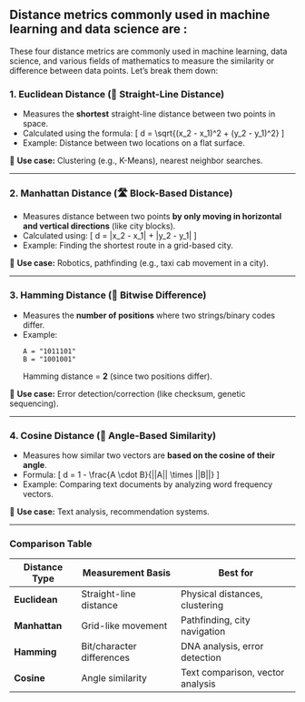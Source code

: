 ## Distance metrics commonly used in machine learning and  data science are :

These four distance metrics are commonly used in machine learning, data science, and various fields of mathematics to measure the similarity or difference between data points. Let’s break them down:

### **1. Euclidean Distance (📏 Straight-Line Distance)**
- Measures the **shortest** straight-line distance between two points in space.
- Calculated using the formula:
  \[
  d = \sqrt{(x_2 - x_1)^2 + (y_2 - y_1)^2}
  \]
- Example: Distance between two locations on a flat surface.

🔹 **Use case:** Clustering (e.g., K-Means), nearest neighbor searches.

---

### **2. Manhattan Distance (🛣️ Block-Based Distance)**
- Measures distance between two points **by only moving in horizontal and vertical directions** (like city blocks).
- Calculated using:
  \[
  d = |x_2 - x_1| + |y_2 - y_1|
  \]
- Example: Finding the shortest route in a grid-based city.

🔹 **Use case:** Robotics, pathfinding (e.g., taxi cab movement in a city).

---

### **3. Hamming Distance (🔢 Bitwise Difference)**
- Measures the **number of positions** where two strings/binary codes differ.
- Example:
  ```
  A = "1011101"
  B = "1001001"
  ```
  Hamming distance = **2** (since two positions differ).

🔹 **Use case:** Error detection/correction (like checksum, genetic sequencing).

---

### **4. Cosine Distance (📐 Angle-Based Similarity)**
- Measures how similar two vectors are **based on the cosine of their angle**.
- Formula:
  \[
  d = 1 - \frac{A \cdot B}{||A|| \times ||B||}
  \]
- Example: Comparing text documents by analyzing word frequency vectors.

🔹 **Use case:** Text analysis, recommendation systems.

---

### **Comparison Table**
| Distance Type    | Measurement Basis | Best for |
|-----------------|------------------|----------|
| **Euclidean**   | Straight-line distance | Physical distances, clustering |
| **Manhattan**   | Grid-like movement | Pathfinding, city navigation |
| **Hamming**     | Bit/character differences | DNA analysis, error detection |
| **Cosine**      | Angle similarity | Text comparison, vector analysis |


